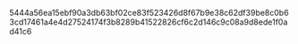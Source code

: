 5444a56ea15ebf90a3db63bf02ce83f523426d8f67b9e38c62df39be8c0b63cd17461a4e4d27524174f3b8289b41522826cf6c2d146c9c08a9d8ede1f0ad41c6
